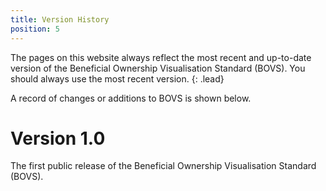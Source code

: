 ```yaml
---
title: Version History
position: 5
---
```


The pages on this website always reflect the most recent and up-to-date version of the Beneficial Ownership Visualisation Standard (BOVS). You should always use the most recent version.
{: .lead}

A record of changes or additions to BOVS is shown below.

# Version 1.0

The first public release of the Beneficial Ownership Visualisation Standard (BOVS).